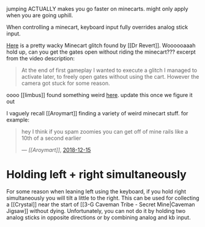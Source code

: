 jumping ACTUALLY makes you go faster on minecarts. might only apply when you are going uphill.

When controlling a minecart, keyboard input fully overrides analog stick input.

[Here](https://www.youtube.com/watch?v=r2Zifh8ZPfk#t=6m15s) is a pretty wacky Minecart glitch found by [[Dr Revert]]. Woooooaaah hold up, can you get the gates open without riding the minecart??? excerpt from the video description:

> At the end of first gameplay I wanted to execute a glitch I managed to activate later, to freely open gates without using the cart. However the camera got stuck for some reason.

oooo [[limbus]] found something weird [here](https://discord.com/channels/313375426112389123/408694062862958592/1279769934536249380). update this once we figure it out

I vaguely recall [[Aroymart]] finding a variety of weird minecart stuff. for example:

> hey I think if you spam zoomies you can get off of mine rails like a 10th of a second earlier
> 
> &mdash; <cite>[[Aroymart]]</cite>, [2018-12-15](https://discord.com/channels/313375426112389123/408694062862958592/523382224511434752)
# Holding left + right simultaneously
For some reason when leaning left using the keyboard, if you hold right simultaneously you will tilt a little to the right. This can be used for collecting a [[Crystal]] near the start of [[3-G Caveman Tribe - Secret Mine|Caveman Jigsaw]] without dying. Unfortunately, you can not do it by holding two analog sticks in opposite directions or by combining analog and kb input.